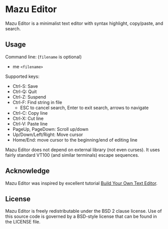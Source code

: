 # Mazu Editor

Mazu Editor is a minimalist text editor with syntax highlight, copy/paste, and search.

## Usage

Command line: (`filename` is optional)
* me `<filename>`

Supported keys:
* Ctrl-S: Save
* Ctrl-Q: Quit
* Ctrl-Z: Suspend
* Ctrl-F: Find string in file
    - ESC to cancel search, Enter to exit search, arrows to navigate
* Ctrl-C: Copy line
* Ctrl-X: Cut line
* Ctrl-V: Paste line
* PageUp, PageDown: Scroll up/down
* Up/Down/Left/Right: Move cursor
* Home/End: move cursor to the beginning/end of editing line

Mazu Editor does not depend on external library (not even curses). It uses fairly
standard VT100 (and similar terminals) escape sequences.

## Acknowledge

Mazu Editor was inspired by excellent tutorial [Build Your Own Text Editor](https://viewsourcecode.org/snaptoken/kilo/).

## License

Mazu Editor is freely redistributable under the BSD 2 clause license. Use of
this source code is governed by a BSD-style license that can be found in the
LICENSE file.
